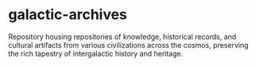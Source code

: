 # galactic-archives
Repository housing repositories of knowledge, historical records, and cultural artifacts from various civilizations across the cosmos, preserving the rich tapestry of intergalactic history and heritage.
